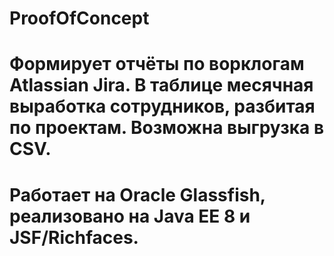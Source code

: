 # ProofOfConcept
# Формирует отчёты по ворклогам Atlassian Jira. В таблице месячная выработка сотрудников, разбитая по проектам. Возможна выгрузка в CSV.

# Работает на Oracle Glassfish, реализовано на Java EE 8  и JSF/Richfaces.
